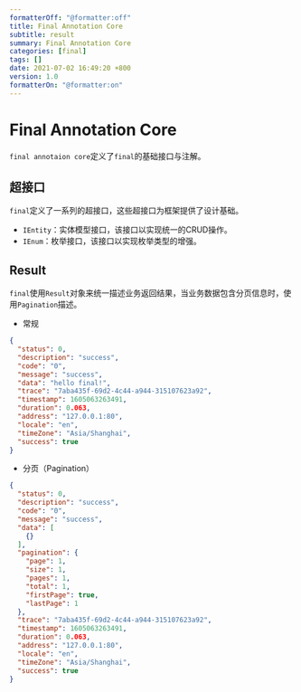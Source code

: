 ```yaml
---
formatterOff: "@formatter:off"
title: Final Annotation Core
subtitle: result
summary: Final Annotation Core
categories: [final]
tags: []
date: 2021-07-02 16:49:20 +800
version: 1.0
formatterOn: "@formatter:on"
---
```


# Final Annotation Core

`final annotaion core`定义了`final`的基础接口与注解。

## 超接口

`final`定义了一系列的超接口，这些超接口为框架提供了设计基础。

* `IEntity`：实体模型接口，该接口以实现统一的CRUD操作。
* `IEnum`：枚举接口，该接口以实现枚举类型的增强。

## Result

`final`使用`Result`对象来统一描述业务返回结果，当业务数据包含分页信息时，使用`Pagination`描述。

* 常规

```json
{
  "status": 0,
  "description": "success",
  "code": "0",
  "message": "success",
  "data": "hello final!",
  "trace": "7aba435f-69d2-4c44-a944-315107623a92",
  "timestamp": 1605063263491,
  "duration": 0.063,
  "address": "127.0.0.1:80",
  "locale": "en",
  "timeZone": "Asia/Shanghai",
  "success": true
}
```

* 分页（Pagination）

```json
{
  "status": 0,
  "description": "success",
  "code": "0",
  "message": "success",
  "data": [
    {}
  ],
  "pagination": {
    "page": 1,
    "size": 1,
    "pages": 1,
    "total": 1,
    "firstPage": true,
    "lastPage": 1
  },
  "trace": "7aba435f-69d2-4c44-a944-315107623a92",
  "timestamp": 1605063263491,
  "duration": 0.063,
  "address": "127.0.0.1:80",
  "locale": "en",
  "timeZone": "Asia/Shanghai",
  "success": true
}
```
